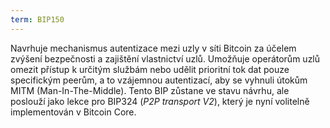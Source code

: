 ```yaml
---
term: BIP150
---
```


Navrhuje mechanismus autentizace mezi uzly v síti Bitcoin za účelem zvýšení bezpečnosti a zajištění vlastnictví uzlů. Umožňuje operátorům uzlů omezit přístup k určitým službám nebo udělit prioritní tok dat pouze specifickým peerům, a to vzájemnou autentizací, aby se vyhnuli útokům MITM (Man-In-The-Middle). Tento BIP zůstane ve stavu návrhu, ale poslouží jako lekce pro BIP324 (*P2P transport V2*), který je nyní volitelně implementován v Bitcoin Core.